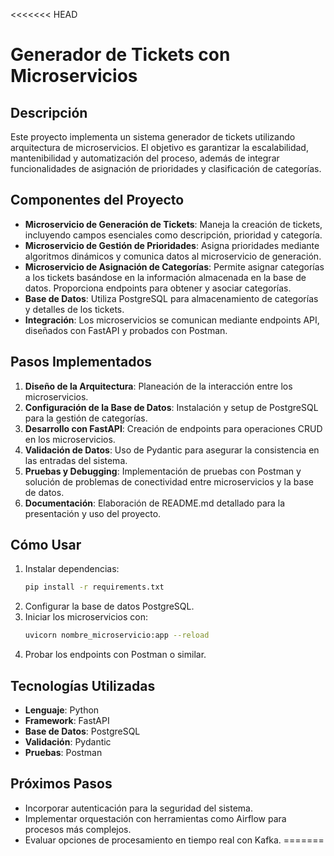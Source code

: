 <<<<<<< HEAD
# Generador de Tickets con Microservicios

## Descripción
Este proyecto implementa un sistema generador de tickets utilizando arquitectura de microservicios. El objetivo es garantizar la escalabilidad, mantenibilidad y automatización del proceso, además de integrar funcionalidades de asignación de prioridades y clasificación de categorías.

## Componentes del Proyecto
- **Microservicio de Generación de Tickets**: Maneja la creación de tickets, incluyendo campos esenciales como descripción, prioridad y categoría.
- **Microservicio de Gestión de Prioridades**: Asigna prioridades mediante algoritmos dinámicos y comunica datos al microservicio de generación.
- **Microservicio de Asignación de Categorías**: Permite asignar categorías a los tickets basándose en la información almacenada en la base de datos. Proporciona endpoints para obtener y asociar categorías.
- **Base de Datos**: Utiliza PostgreSQL para almacenamiento de categorías y detalles de los tickets.
- **Integración**: Los microservicios se comunican mediante endpoints API, diseñados con FastAPI y probados con Postman.

## Pasos Implementados
1. **Diseño de la Arquitectura**: Planeación de la interacción entre los microservicios.
2. **Configuración de la Base de Datos**: Instalación y setup de PostgreSQL para la gestión de categorías.
3. **Desarrollo con FastAPI**: Creación de endpoints para operaciones CRUD en los microservicios.
4. **Validación de Datos**: Uso de Pydantic para asegurar la consistencia en las entradas del sistema.
5. **Pruebas y Debugging**: Implementación de pruebas con Postman y solución de problemas de conectividad entre microservicios y la base de datos.
6. **Documentación**: Elaboración de README.md detallado para la presentación y uso del proyecto.

## Cómo Usar
1. Instalar dependencias:
    ```bash
    pip install -r requirements.txt
    ```
2. Configurar la base de datos PostgreSQL.
3. Iniciar los microservicios con:
    ```bash
    uvicorn nombre_microservicio:app --reload
    ```
4. Probar los endpoints con Postman o similar.

## Tecnologías Utilizadas
- **Lenguaje**: Python
- **Framework**: FastAPI
- **Base de Datos**: PostgreSQL
- **Validación**: Pydantic
- **Pruebas**: Postman

## Próximos Pasos
- Incorporar autenticación para la seguridad del sistema.
- Implementar orquestación con herramientas como Airflow para procesos más complejos.
- Evaluar opciones de procesamiento en tiempo real con Kafka.
=======